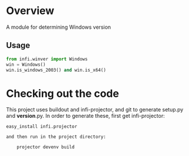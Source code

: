 Overview
========

A module for determining Windows version

Usage
-----

```python
from infi.winver import Windows
win = Windows()
win.is_windows_2003() and win.is_x64() 
```

Checking out the code
=====================

This project uses buildout and infi-projector, and git to generate setup.py and __version__.py.
In order to generate these, first get infi-projector:

    easy_install infi.projector

    and then run in the project directory:

        projector devenv build
